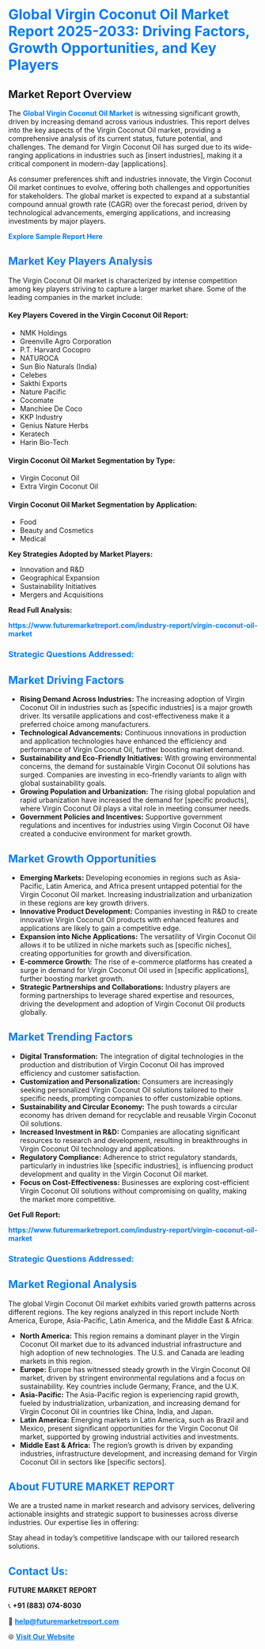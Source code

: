 <h1 style="color: #007BFF;">Global Virgin Coconut Oil Market Report 2025-2033: Driving Factors, Growth Opportunities, and Key Players</h1>

<section id="overview">
<h2>Market Report Overview</h2>
<p>The <a href="https://www.futuremarketreport.com/industry-report/virgin-coconut-oil-market" style="color: #007BFF; text-decoration: none;"><strong>Global Virgin Coconut Oil Market</strong></a> is witnessing significant growth, driven by increasing demand across various industries. This report delves into the key aspects of the Virgin Coconut Oil market, providing a comprehensive analysis of its current status, future potential, and challenges. The demand for Virgin Coconut Oil has surged due to its wide-ranging applications in industries such as [insert industries], making it a critical component in modern-day [applications].</p>
<p>As consumer preferences shift and industries innovate, the Virgin Coconut Oil market continues to evolve, offering both challenges and opportunities for stakeholders. The global market is expected to expand at a substantial compound annual growth rate (CAGR) over the forecast period, driven by technological advancements, emerging applications, and increasing investments by major players.</p>
</section>

<section id="overview">
<p><a href="https://www.futuremarketreport.com/request-sample/reportId=86627" style="color: #007BFF; text-decoration: none;"><strong>Explore Sample Report Here</strong></a></p>
</section>

<section id="key-players">
<h2 style="color: #007BFF;">Market Key Players Analysis</h2>
<p>The Virgin Coconut Oil market is characterized by intense competition among key players striving to capture a larger market share. Some of the leading companies in the market include:</p>
<h4>Key Players Covered in the Virgin Coconut Oil Report:</h4>
<ul><li>NMK Holdings</li><li>Greenville Agro Corporation</li><li>P.T. Harvard Cocopro</li><li>NATUROCA</li><li>Sun Bio Naturals (India)</li><li>Celebes</li><li>Sakthi Exports</li><li>Nature Pacific</li><li>Cocomate</li><li>Manchiee De Coco</li><li>KKP Industry</li><li>Genius Nature Herbs</li><li>Keratech</li><li>Harin Bio-Tech</li></ul>
<h4>Virgin Coconut Oil Market Segmentation by Type:</h4>
<ul><li>Virgin Coconut Oil</li><li>Extra Virgin Coconut Oil</li></ul>

<h4>Virgin Coconut Oil Market Segmentation by Application:</h4>
<ul><li>Food</li><li>Beauty and Cosmetics</li><li>Medical</li></ul>
<p><strong>Key Strategies Adopted by Market Players:</strong></p>
<ul>
<li>Innovation and R&D</li>
<li>Geographical Expansion</li>
<li>Sustainability Initiatives</li>
<li>Mergers and Acquisitions</li>
</ul>
</section>

<section>
<p><strong>Read Full Analysis: </strong></p><a href="https://www.futuremarketreport.com/industry-report/virgin-coconut-oil-market" style="color: #007BFF; text-decoration: none;"><strong>https://www.futuremarketreport.com/industry-report/virgin-coconut-oil-market</strong></a>
<h3 style="color: #007BFF;">Strategic Questions Addressed:</h3>
</section>

<section id="driving-factors">
<h2 style="color: #007BFF;">Market Driving Factors</h2>
<ul>
<li><strong>Rising Demand Across Industries:</strong> The increasing adoption of Virgin Coconut Oil in industries such as [specific industries] is a major growth driver. Its versatile applications and cost-effectiveness make it a preferred choice among manufacturers.</li>
<li><strong>Technological Advancements:</strong> Continuous innovations in production and application technologies have enhanced the efficiency and performance of Virgin Coconut Oil, further boosting market demand.</li>
<li><strong>Sustainability and Eco-Friendly Initiatives:</strong> With growing environmental concerns, the demand for sustainable Virgin Coconut Oil solutions has surged. Companies are investing in eco-friendly variants to align with global sustainability goals.</li>
<li><strong>Growing Population and Urbanization:</strong> The rising global population and rapid urbanization have increased the demand for [specific products], where Virgin Coconut Oil plays a vital role in meeting consumer needs.</li>
<li><strong>Government Policies and Incentives:</strong> Supportive government regulations and incentives for industries using Virgin Coconut Oil have created a conducive environment for market growth.</li>
</ul>
</section>

<section id="growth-opportunities">
<h2 style="color: #007BFF;">Market Growth Opportunities</h2>
<ul>
<li><strong>Emerging Markets:</strong> Developing economies in regions such as Asia-Pacific, Latin America, and Africa present untapped potential for the Virgin Coconut Oil market. Increasing industrialization and urbanization in these regions are key growth drivers.</li>
<li><strong>Innovative Product Development:</strong> Companies investing in R&D to create innovative Virgin Coconut Oil products with enhanced features and applications are likely to gain a competitive edge.</li>
<li><strong>Expansion into Niche Applications:</strong> The versatility of Virgin Coconut Oil allows it to be utilized in niche markets such as [specific niches], creating opportunities for growth and diversification.</li>
<li><strong>E-commerce Growth:</strong> The rise of e-commerce platforms has created a surge in demand for Virgin Coconut Oil used in [specific applications], further boosting market growth.</li>
<li><strong>Strategic Partnerships and Collaborations:</strong> Industry players are forming partnerships to leverage shared expertise and resources, driving the development and adoption of Virgin Coconut Oil products globally.</li>
</ul>
</section>

<section id="trending-factors">
<h2 style="color: #007BFF;">Market Trending Factors</h2>
<ul>
<li><strong>Digital Transformation:</strong> The integration of digital technologies in the production and distribution of Virgin Coconut Oil has improved efficiency and customer satisfaction.</li>
<li><strong>Customization and Personalization:</strong> Consumers are increasingly seeking personalized Virgin Coconut Oil solutions tailored to their specific needs, prompting companies to offer customizable options.</li>
<li><strong>Sustainability and Circular Economy:</strong> The push towards a circular economy has driven demand for recyclable and reusable Virgin Coconut Oil solutions.</li>
<li><strong>Increased Investment in R&D:</strong> Companies are allocating significant resources to research and development, resulting in breakthroughs in Virgin Coconut Oil technology and applications.</li>
<li><strong>Regulatory Compliance:</strong> Adherence to strict regulatory standards, particularly in industries like [specific industries], is influencing product development and quality in the Virgin Coconut Oil market.</li>
<li><strong>Focus on Cost-Effectiveness:</strong> Businesses are exploring cost-efficient Virgin Coconut Oil solutions without compromising on quality, making the market more competitive.</li>
</ul>
</section>

<section>
<p><strong>Get Full Report: </strong></p><a href="https://www.futuremarketreport.com/industry-report/virgin-coconut-oil-market" style="color: #007BFF; text-decoration: none;"><strong>https://www.futuremarketreport.com/industry-report/virgin-coconut-oil-market</strong></a>
<h3 style="color: #007BFF;">Strategic Questions Addressed:</h3>
</section>


<section id="regional-analysis">
<h2 style="color: #007BFF;">Market Regional Analysis</h2>
<p>The global Virgin Coconut Oil market exhibits varied growth patterns across different regions. The key regions analyzed in this report include North America, Europe, Asia-Pacific, Latin America, and the Middle East & Africa:</p>
<ul>
<li><strong>North America:</strong> This region remains a dominant player in the Virgin Coconut Oil market due to its advanced industrial infrastructure and high adoption of new technologies. The U.S. and Canada are leading markets in this region.</li>
<li><strong>Europe:</strong> Europe has witnessed steady growth in the Virgin Coconut Oil market, driven by stringent environmental regulations and a focus on sustainability. Key countries include Germany, France, and the U.K.</li>
<li><strong>Asia-Pacific:</strong> The Asia-Pacific region is experiencing rapid growth, fueled by industrialization, urbanization, and increasing demand for Virgin Coconut Oil in countries like China, India, and Japan.</li>
<li><strong>Latin America:</strong> Emerging markets in Latin America, such as Brazil and Mexico, present significant opportunities for the Virgin Coconut Oil market, supported by growing industrial activities and investments.</li>
<li><strong>Middle East & Africa:</strong> The region’s growth is driven by expanding industries, infrastructure development, and increasing demand for Virgin Coconut Oil in sectors like [specific sectors].</li>
</ul>
</section>

<footer>
<h2 style="color: #007BFF;">About FUTURE MARKET REPORT</h2>
<p>We are a trusted name in market research and advisory services, delivering actionable insights and strategic support to businesses across diverse industries. Our expertise lies in offering:</p>

<p>Stay ahead in today’s competitive landscape with our tailored research solutions.</p>

<h2 style="color: #007BFF;">Contact Us:</h2>
<p><strong>FUTURE MARKET REPORT</strong></p>
<p>📞 <strong>+91 (883) 074-8030</strong></p>
<p>📧 <strong><a href="mailto:help@futuremarketreport.com" style="color: #007BFF;">help@futuremarketreport.com</a></strong></p>
<p>🌐 <strong><a href="https://www.futuremarketreport.com/" style="color: #007BFF;">Visit Our Website</a></strong></p>
</footer>